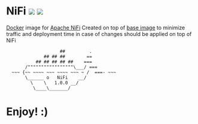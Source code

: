 # NiFi ![](https://images.microbadger.com/badges/version/xemuliam/nifi:1.0.0.svg) ![](https://images.microbadger.com/badges/image/xemuliam/nifi:1.0.0.svg)
[Docker](https://www.docker.com/what-docker) image for [Apache NiFi](https://nifi.apache.org/)
Created on top of [base image](https://hub.docker.com/r/xemuliam/nifi-base) to minimize traffic and deployment time in case of changes should be applied on top of NiFi

                        ##         .
                  ## ## ##        ==
               ## ## ## ## ##    ===
           /"""""""""""""""""\___/ ===
      ~~~ {~~ ~~~~ ~~~ ~~~~ ~~~ ~ /  ===- ~~~
           \______ o   NiFi    __/
             \    \   1.0.0 __/
              \____\_______/

# Enjoy! :)
